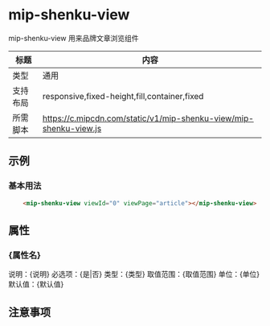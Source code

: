 # mip-shenku-view

mip-shenku-view 用来品牌文章浏览组件

标题|内容
----|----
类型|通用
支持布局|responsive,fixed-height,fill,container,fixed
所需脚本|https://c.mipcdn.com/static/v1/mip-shenku-view/mip-shenku-view.js

## 示例

### 基本用法
```html
    <mip-shenku-view viewId="0" viewPage="article"></mip-shenku-view>
```

## 属性

### {属性名}

说明：{说明}
必选项：{是|否}
类型：{类型}
取值范围：{取值范围}
单位：{单位}
默认值：{默认值}

## 注意事项

